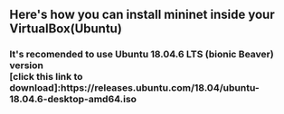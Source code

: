 ## Here's how you can install mininet inside your VirtualBox(Ubuntu)
<h3> It's recomended to use Ubuntu 18.04.6 LTS (bionic Beaver) version
<br>
[click this link to download]:https://releases.ubuntu.com/18.04/ubuntu-18.04.6-desktop-amd64.iso
